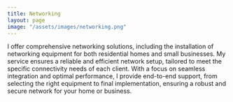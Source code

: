```yaml
---
title: Networking
layout: page
image: "/assets/images/networking.png"
---
```


I offer comprehensive networking solutions, including the installation of networking equipment for both residential homes and small businesses. My service ensures a reliable and efficient network setup, tailored to meet the specific connectivity needs of each client. With a focus on seamless integration and optimal performance, I provide end-to-end support, from selecting the right equipment to final implementation, ensuring a robust and secure network for your home or business.